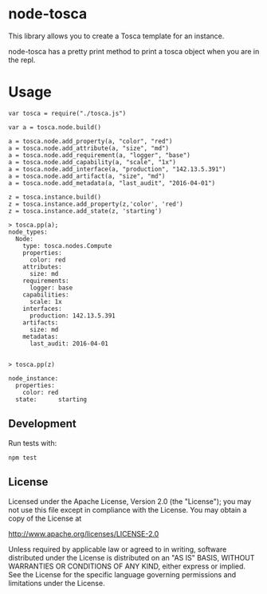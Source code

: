 # node-tosca

This library allows you to create a Tosca template for an instance. 

node-tosca has a pretty print method to print a tosca object when you are in the repl.

# Usage

```
var tosca = require("./tosca.js")

var a = tosca.node.build()

a = tosca.node.add_property(a, "color", "red")
a = tosca.node.add_attribute(a, "size", "md")
a = tosca.node.add_requirement(a, "logger", "base")
a = tosca.node.add_capability(a, "scale", "1x")
a = tosca.node.add_interface(a, "production", "142.13.5.391")
a = tosca.node.add_artifact(a, "size", "md")
a = tosca.node.add_metadata(a, "last_audit", "2016-04-01")

z = tosca.instance.build()
z = tosca.instance.add_property(z,'color', 'red')
z = tosca.instance.add_state(z, 'starting')

> tosca.pp(a);
node_types:
  Node:
    type: tosca.nodes.Compute
    properties:
      color: red
    attributes:
      size: md
    requirements:
      logger: base
    capabilities:
      scale: 1x
    interfaces:
      production: 142.13.5.391
    artifacts:
      size: md
    metadatas:
      last_audit: 2016-04-01


> tosca.pp(z)

node_instance:
  properties:
    color: red
  state:      starting

```


## Development

Run tests with:

```
npm test
```

## License

Licensed under the Apache License, Version 2.0 (the "License");
you may not use this file except in compliance with the License.
You may obtain a copy of the License at

http://www.apache.org/licenses/LICENSE-2.0

Unless required by applicable law or agreed to in writing, software distributed under the License is distributed on an "AS IS" BASIS, WITHOUT WARRANTIES OR CONDITIONS OF ANY KIND, either express or implied. See the License for the specific language governing permissions and limitations under the License.
